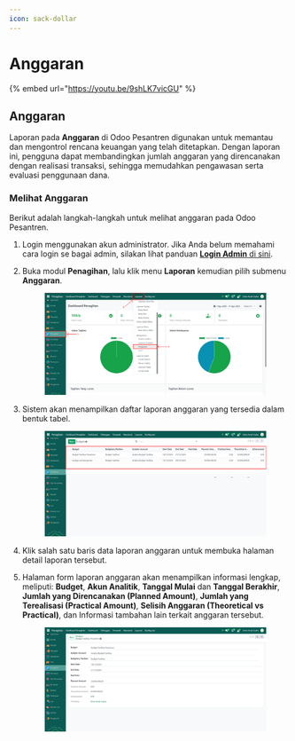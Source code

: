 ```yaml
---
icon: sack-dollar
---
```


# Anggaran

{% embed url="https://youtu.be/9shLK7vicGU" %}

## Anggaran

Laporan pada **Anggaran** di Odoo Pesantren digunakan untuk memantau dan mengontrol rencana keuangan yang telah ditetapkan. Dengan laporan ini, pengguna dapat membandingkan jumlah anggaran yang direncanakan dengan realisasi transaksi, sehingga memudahkan pengawasan serta evaluasi penggunaan dana.

### Melihat Anggaran

Berikut adalah langkah-langkah untuk melihat anggaran pada Odoo Pesantren.&#x20;

1. Login menggunakan akun administrator. Jika Anda belum memahami cara login se bagai admin, silakan lihat panduan [**Login Admin** di sini](../../../panduan-login/login-admin.md).
2.  Buka modul **Penagihan**, lalu klik menu **Laporan** kemudian pilih submenu **Anggaran**.

    <figure><img src="../../../.gitbook/assets/images-794 (1).png" alt=""><figcaption></figcaption></figure>


3.  Sistem akan menampilkan daftar laporan anggaran yang tersedia dalam bentuk tabel.

    <figure><img src="../../../.gitbook/assets/images-795.png" alt=""><figcaption></figcaption></figure>


4. Klik salah satu baris data laporan anggaran untuk membuka halaman detail laporan tersebut.
5.  Halaman form laporan anggaran akan menampilkan informasi lengkap, meliputi: **Budget**, **Akun Analitik**, **Tanggal Mulai** dan **Tanggal Berakhir**, **Jumlah yang Direncanakan (Planned Amount)**, **Jumlah yang Terealisasi (Practical Amount)**, **Selisih Anggaran (Theoretical vs Practical)**, dan Informasi tambahan lain terkait anggaran tersebut.

    <figure><img src="../../../.gitbook/assets/images-796.png" alt=""><figcaption></figcaption></figure>

